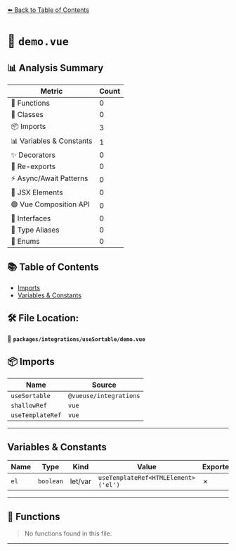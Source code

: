 [⬅️ Back to Table of Contents](../../../index.md)

# 📄 `demo.vue`

## 📊 Analysis Summary

| Metric | Count |
|--------|-------|
| 🔧 Functions | 0 |
| 🧱 Classes | 0 |
| 📦 Imports | 3 |
| 📊 Variables & Constants | 1 |
| ✨ Decorators | 0 |
| 🔄 Re-exports | 0 |
| ⚡ Async/Await Patterns | 0 |
| 💠 JSX Elements | 0 |
| 🟢 Vue Composition API | 0 |
| 📐 Interfaces | 0 |
| 📑 Type Aliases | 0 |
| 🎯 Enums | 0 |

## 📚 Table of Contents

- [Imports](#imports)
- [Variables & Constants](#variables-constants)

## 🛠️ File Location:
📂 **`packages/integrations/useSortable/demo.vue`**

## 📦 Imports

| Name | Source |
|------|--------|
| `useSortable` | `@vueuse/integrations` |
| `shallowRef` | `vue` |
| `useTemplateRef` | `vue` |


---

## Variables & Constants

| Name | Type | Kind | Value | Exported |
|------|------|------|-------|----------|
| `el` | `boolean` | let/var | `useTemplateRef<HTMLElement>('el')` | ✗ |


---

## 🔧 Functions

> No functions found in this file.


---